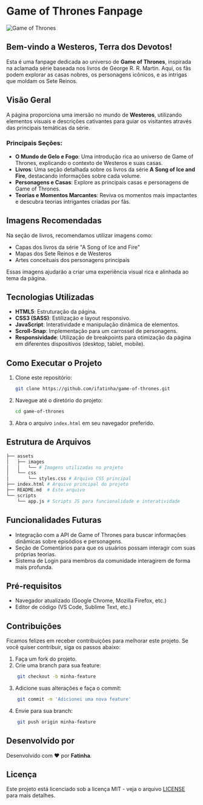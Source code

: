 # Game of Thrones Fanpage

![Game of Thrones](./path/to/your-image.png)

## Bem-vindo a Westeros, Terra dos Devotos!

Esta é uma fanpage dedicada ao universo de **Game of Thrones**, inspirada na aclamada série baseada nos livros de George R. R. Martin. Aqui, os fãs podem explorar as casas nobres, os personagens icônicos, e as intrigas que moldam os Sete Reinos.

## Visão Geral

A página proporciona uma imersão no mundo de **Westeros**, utilizando elementos visuais e descrições cativantes para guiar os visitantes através das principais temáticas da série.

### Principais Seções:

- **O Mundo de Gelo e Fogo**: Uma introdução rica ao universo de Game of Thrones, explicando o contexto de Westeros e suas casas.
- **Livros**: Uma seção detalhada sobre os livros da série **A Song of Ice and Fire**, destacando informações sobre cada volume.
- **Personagens e Casas**: Explore as principais casas e personagens de Game of Thrones.
- **Teorias e Momentos Marcantes**: Reviva os momentos mais impactantes e descubra teorias intrigantes criadas por fãs.

## Imagens Recomendadas

Na seção de livros, recomendamos utilizar imagens como:

- Capas dos livros da série "A Song of Ice and Fire"
- Mapas dos Sete Reinos e de Westeros
- Artes conceituais dos personagens principais

Essas imagens ajudarão a criar uma experiência visual rica e alinhada ao tema da página.

## Tecnologias Utilizadas

- **HTML5**: Estruturação da página.
- **CSS3 (SASS)**: Estilização e layout responsivo.
- **JavaScript**: Interatividade e manipulação dinâmica de elementos.
- **Scroll-Snap**: Implementação para um carrossel de personagens.
- **Responsividade**: Utilização de breakpoints para otimização da página em diferentes dispositivos (desktop, tablet, mobile).

## Como Executar o Projeto

1. Clone este repositório:
    ```bash
    git clone https://github.com/ifatinha/game-of-thrones.git
    ```
2. Navegue até o diretório do projeto:
    ```bash
    cd game-of-thrones
    ```
3. Abra o arquivo `index.html` em seu navegador preferido.

## Estrutura de Arquivos

```bash
├── assets
│   ├── images
│   │   └── # Imagens utilizadas no projeto
│   └── css
│       └── styles.css # Arquivo CSS principal
├── index.html # Arquivo principal do projeto
├── README.md  # Este arquivo
└── scripts
    └── app.js # Scripts JS para funcionalidade e interatividade
```

## Funcionalidades Futuras
* Integração com a API de Game of Thrones para buscar informações dinâmicas sobre episódios e personagens.
* Seção de Comentários para que os usuários possam interagir com suas próprias teorias.
* Sistema de Login para membros da comunidade interagirem de forma mais profunda.

## Pré-requisitos

- Navegador atualizado (Google Chrome, Mozilla Firefox, etc.)
- Editor de código (VS Code, Sublime Text, etc.)

## Contribuições

Ficamos felizes em receber contribuições para melhorar este projeto. Se você quiser contribuir, siga os passos abaixo:

1. Faça um fork do projeto.
2. Crie uma branch para sua feature:
```bash
    git checkout -b minha-feature
```
3. Adicione suas alterações e faça o commit:
```bash
    git commit -m 'Adicionei uma nova feature'
```
4. Envie para sua branch:
```bash
    git push origin minha-feature
```

## Desenvolvido por

Desenvolvido com ❤️ por **Fatinha**.

## Licença

Este projeto está licenciado sob a licença MIT - veja o arquivo [LICENSE](./LICENSE) para mais detalhes.

